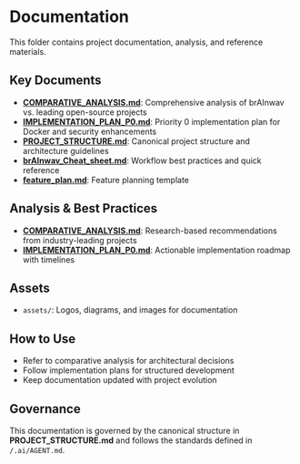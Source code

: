 # Documentation

This folder contains project documentation, analysis, and reference materials.

## Key Documents

- **[COMPARATIVE_ANALYSIS.md](COMPARATIVE_ANALYSIS.md)**: Comprehensive analysis of brAInwav vs. leading open-source projects
- **[IMPLEMENTATION_PLAN_P0.md](IMPLEMENTATION_PLAN_P0.md)**: Priority 0 implementation plan for Docker and security enhancements
- **[PROJECT_STRUCTURE.md](PROJECT_STRUCTURE.md)**: Canonical project structure and architecture guidelines
- **[brAInwav_Cheat_sheet.md](brAInwav_Cheat_sheet.md)**: Workflow best practices and quick reference
- **[feature_plan.md](feature_plan.md)**: Feature planning template

## Analysis & Best Practices

- **[COMPARATIVE_ANALYSIS.md](COMPARATIVE_ANALYSIS.md)**: Research-based recommendations from industry-leading projects
- **[IMPLEMENTATION_PLAN_P0.md](IMPLEMENTATION_PLAN_P0.md)**: Actionable implementation roadmap with timelines

## Assets

- `assets/`: Logos, diagrams, and images for documentation

## How to Use

- Refer to comparative analysis for architectural decisions
- Follow implementation plans for structured development
- Keep documentation updated with project evolution

## Governance

This documentation is governed by the canonical structure in **PROJECT_STRUCTURE.md** and follows the standards defined in `/.ai/AGENT.md`.
